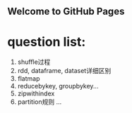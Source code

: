 ## Welcome to GitHub Pages

# question list:

1. shuffle过程
2. rdd, dataframe, dataset详细区别
3. flatmap
4. reducebykey, groupbykey...
5. zipwithindex
6. partition规则
...
